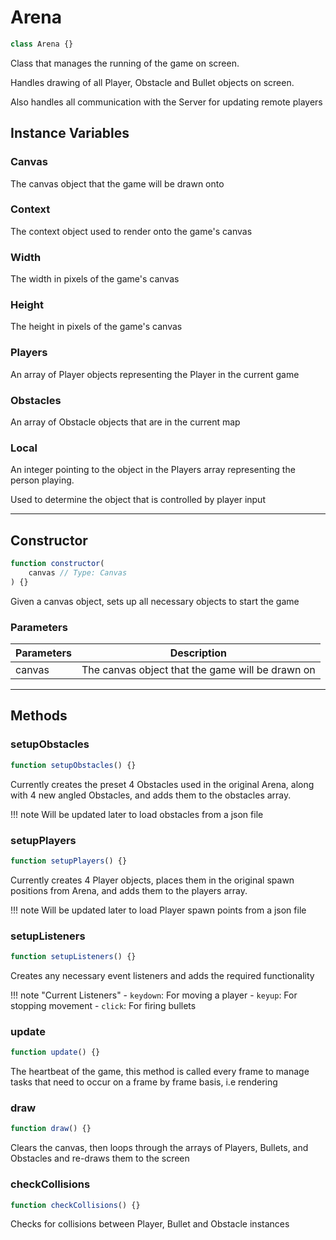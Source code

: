 # Arena
```js
class Arena {}
```

Class that manages the running of the game on screen.

Handles drawing of all Player, Obstacle and Bullet objects on screen.

Also handles all communication with the Server for updating remote players

## Instance Variables

### Canvas

The canvas object that the game will be drawn onto

### Context

The context object used to render onto the game's canvas

### Width

The width in pixels of the game's canvas

### Height

The height in pixels of the game's canvas

### Players

An array of Player objects representing the Player in the current game

### Obstacles

An array of Obstacle objects that are in the current map

### Local

An integer pointing to the object in the Players array representing the person playing.

Used to determine the object that is controlled by player input

***

## Constructor
```js
function constructor(
    canvas // Type: Canvas
) {}
```

Given a canvas object, sets up all necessary objects to start the game

### Parameters
| Parameters |                   Description                    |
| ---------- | ------------------------------------------------ |
|   canvas   | The canvas object that the game will be drawn on |

***

## Methods

### setupObstacles
```js
function setupObstacles() {}
```

Currently creates the preset 4 Obstacles used in the original Arena, along with 4 new angled Obstacles, and adds them to the obstacles array.

!!! note
    Will be updated later to load obstacles from a json file

### setupPlayers
```js
function setupPlayers() {}
```

Currently creates 4 Player objects, places them in the original spawn positions from Arena, and adds them to the players array.

!!! note
    Will be updated later to load Player spawn points from a json file

### setupListeners
```js
function setupListeners() {}
```

Creates any necessary event listeners and adds the required functionality

!!! note "Current Listeners"
    - `keydown`: For moving a player
    - `keyup`: For stopping movement
    - `click`: For firing bullets

### update
```js
function update() {}
```

The heartbeat of the game, this method is called every frame to manage tasks that need to occur on a frame by frame basis, i.e rendering

### draw
```js
function draw() {}
```

Clears the canvas, then loops through the arrays of Players, Bullets, and Obstacles and re-draws them to the screen

### checkCollisions
```js
function checkCollisions() {}
```

Checks for collisions between Player, Bullet and Obstacle instances
